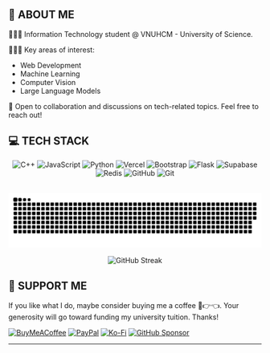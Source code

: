 <h2> 🌊 ABOUT ME </h2>

👨🏼‍🎓 Information Technology student @ VNUHCM - University of Science.

👨🏼‍💻 Key areas of interest:
  - Web Development
  - Machine Learning
  - Computer Vision
  - Large Language Models

🤝 Open to collaboration and discussions on tech-related topics. Feel free to reach out!

<h2> 💻 TECH STACK </h2>
<div align="center">

  ![C++](https://img.shields.io/badge/c++-%2300599C.svg?style=for-the-badge&logo=c%2B%2B&logoColor=white)
  ![JavaScript](https://img.shields.io/badge/javascript-%23323330.svg?style=for-the-badge&logo=javascript&logoColor=%23F7DF1E)
  ![Python](https://img.shields.io/badge/python-3670A0?style=for-the-badge&logo=python&logoColor=ffdd54)
  ![Vercel](https://img.shields.io/badge/vercel-%23000000.svg?style=for-the-badge&logo=vercel&logoColor=white)
  ![Bootstrap](https://img.shields.io/badge/bootstrap-%238511FA.svg?style=for-the-badge&logo=bootstrap&logoColor=white)
  ![Flask](https://img.shields.io/badge/flask-%23000.svg?style=for-the-badge&logo=flask&logoColor=white)
  ![Supabase](https://img.shields.io/badge/Supabase-3ECF8E?style=for-the-badge&logo=supabase&logoColor=white)
  ![Redis](https://img.shields.io/badge/redis-%23DD0031.svg?style=for-the-badge&logo=redis&logoColor=white)
  ![GitHub](https://img.shields.io/badge/github-%23121011.svg?style=for-the-badge&logo=github&logoColor=white)
  ![Git](https://img.shields.io/badge/git-%23F05033.svg?style=for-the-badge&logo=git&logoColor=white)
</div>

<br>

<picture>
  <source media="(prefers-color-scheme: dark)" srcset="https://raw.githubusercontent.com/haolamnm/haolamnm/output/github-snake-dark.svg" />
  <source media="(prefers-color-scheme: light)" srcset="https://raw.githubusercontent.com/haolamnm/haolamnm/output/github-snake.svg" />
  <img alt="github-snake" src="https://raw.githubusercontent.com/haolamnm/haolamnm/output/github-snake.svg" />
</picture>

<br>

<div align="center">

  ![GitHub Streak](https://github-readme-streak-stats-eight.vercel.app/?user=haolamnm&theme=github-dark-blue&&card_width=500)

</div>

## 🌟 SUPPORT ME

If you like what I do, maybe consider buying me a coffee 🥺👉👈. Your generosity will go toward funding my university tuition. Thanks!

[![BuyMeACoffee](https://img.shields.io/badge/Buy%20Me%20a%20Coffee-ffdd00?style=for-the-badge&logo=buy-me-a-coffee&logoColor=black)](https://buymeacoffee.com/haolamnm)
[![PayPal](https://img.shields.io/badge/PayPal-00457C?style=for-the-badge&logo=paypal&logoColor=white)](https://paypal.me/haolamnm)
[![Ko-Fi](https://img.shields.io/badge/Ko--fi-F16061?style=for-the-badge&logo=ko-fi&logoColor=white)](https://ko-fi.com/haolamnm)
[![GitHub Sponsor](https://img.shields.io/badge/GITHUB%20SPONSOR-%23121011.svg?style=for-the-badge&logo=github&logoColor=white)](https://github.com/sponsors/haolamnm)

---
